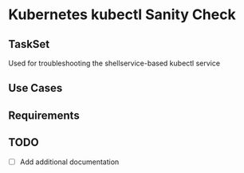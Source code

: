 # Kubernetes kubectl Sanity Check

## TaskSet
Used for troubleshooting the shellservice-based kubectl service

## Use Cases

## Requirements

## TODO
- [ ] Add additional documentation